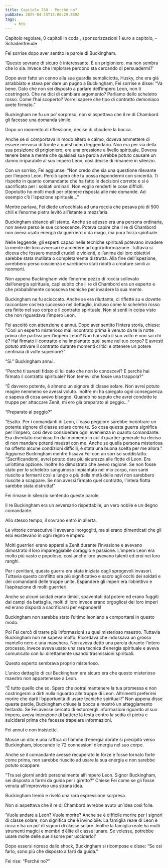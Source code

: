 ```yaml
---
title: Capitolo 758 - Perché no?
pubDate: 2025-04-23T13:06:29.839Z
tags:
    - htk
---
```



Capitolo regolare,
0 capitoli in coda ,
sponsorizzazioni 1 euro a capitolo,
-Schadenfreude




Fei sorrise dopo aver sentito le parole di Buckingham.


‘Questo sovrano di sicuro è interessante. È un prigioniero, ma non sembra che lo sia. Invece che implorare perdono sta cercando di persuadermi?’


Dopo aver fatto un cenno alla sua guardia sempliciotta, Husky, che era già arrabbiato e stava per dare un pugno a Buckingham, Fei sorrise e disse: “Va bene. Dato che non sei disposto a parlare dell’impero Leon, non ti costringerò. Che ne dici di cambiare argomento? Parliamo dello scheletro rosso. Come l’hai scoperto? Vorrei sapere che tipo di contratto demoniaco avete firmato.”


Buckingham ne fu un po’ sorpreso, non si aspettava che il re di Chambord gli facesse una domanda simile.


Dopo un momento di riflessione, decise di chiudere la bocca.


Anche se si comportava in modo altero e calmo, doveva ammettere di essere nervoso di fronte a quest’uomo leggendario. Non era per via della sua posizione di prigioniero, era una pressione a livello spirituale. Doveva tenere bene a mente che qualsiasi sua parola avrebbe potuto causare un danno irriparabile al suo impero Leon, così decise di rimanere in silenzio.


Con un sorriso, Fei aggiunse: “Non credo che sia una questione rilevante per l’impero Leon. Perciò spero che tu possa rispondermi con sincerità. Ti rispetto in quanto comandante che ha fatto le decisioni corrette e si è sacrificato per i soldati ordinari. Non voglio renderti le cose difficili. Dopotutto ho molti modi per ottenere risposta alle mie domande. Ad esempio c’è l’ispezione spirituale…”


Mentre parlava, Fei diede un’occhiata ad una roccia che pesava più di 500 chili e l’enorme pietra levitò all’istante a mezz’aria.


Buckingham sbiancò all’istante. Anche se adesso era una persona ordinaria, non aveva perso le sue conoscenze. Poteva capire che il re di Chambord non aveva usato energia da guerriero o da mago, ma pura forza spirituale.


Nelle leggende, gli esperti capaci nelle tecniche spirituali potevano invadere la mente dei loro avversari e accedere ad ogni informazione. Tuttavia si diceva che fossero metodi crudeli e violenti, e l’anima dei loro obiettivi sarebbe stata mutilata o completamente distrutta. Alla fine dell’ispezione, avrebbero perso coscienza e sarebbero stati ridotti a creature simili ai nonmorti.


Non appena Buckingham vide l’enorme pezzo di roccia sollevato dall’energia spirituale, capì subito che il re di Chambord era un esperto e che probabilmente conosceva tecniche per invadere la sua mente.

Buckingham ne fu scioccato. Anche se era riluttante, ci rifletté su e dovette raccontare cos’era successo nel dettaglio, incluso come lo scheletro rosso era finito nel suo corpo e il contratto spirituale. Non si sentì in colpa visto che non riguardava l’impero Leon.


Fei ascoltò con attenzione e annuì. Dopo aver sentito l’intera storia, chiese: “Così un esperto misterioso mai incontrato prima è venuto da te la notte prima che partissi per l’impero Leon? Non hai visto il suo volto e non sai chi è? Hai firmato il contratto e ha impiantato quel seme nel tuo corpo? E avresti potuto attivare il contratto durante momenti critici e ottenere un potere centinaia di volte superiore?”

“Sì.” Buckingham annuì.


“Perché ti saresti fidato di lui dato che non lo conoscevi? E perché hai firmato il contratto spirituale? Non temevi che fosse una trappola?”

“È davvero potente, è almeno un signore di classe solare. Non avrei potuto reagire nemmeno se avessi voluto. Inoltre mi ha spiegato ogni conseguenza e sapeva di cosa avevo bisogno. Quando ho saputo che avrei condotto le truppe per attaccare Zenit, mi ero già preparato al peggio…”


“Preparato al peggio?”


“Esatto. Per i comandanti di Leon, il caso peggiore sarebbe incontrare un potente signore di classe solare come te. So cosa questa guerra significa per l’impero, così devo considerare ogni evenienza in quanto comandante. Era diventato rischioso fin dal momento in cui il quartier generale ha deciso di non mandare potenti maestri con me.
Anche se quella persona misteriosa ha offerto alcune condizioni difficili, è stata una buona scelta per me allora.”
Aggiunse Buckingham mentre fissava Fei con un sorriso soddisfatto. “Sacrificandomi, avrei potuto dare più sicurezza alle flotte di Leon.
Era un’ottima opzione. Inoltre ho dimostrato che avevo ragione. Se non fosse stato per lo scheletro sanguinoso impiantato nel mio corpo, non sarei riuscito a fermarti così a lungo e più della metà delle navi non sarebbero riuscite a scappare. Se non avessi firmato quel contratto, l’intera flotta sarebbe stata distrutta!”


Fei rimase in silenzio sentendo queste parole.


Il re Buckingham era un avversario rispettabile, un vero nobile e un degno comandante.


Allo stesso tempo, il sovrano entrò in allerta.


Le vittorie consecutive li avevano inorgogliti, ma si erano dimenticati che gli eroi esistevano in ogni regno e impero.


Molti guerrieri erano apparsi a Zenit durante l’invasione e avevano dimostrato il loro impareggiabile coraggio e passione. L’impero Leon era molto più vasto e popoloso, così anche loro avevano talenti ed eroi nei loro ranghi.


Per i zenitiani, questa guerra era stata iniziata dagli spregevoli invasori. Tuttavia questo conflitto era più significativo e sacro agli occhi dei soldati e dei comandanti delle truppe unite. Espandere gli imperi era l’obiettivo e l’aspirazione di molti guerrieri.


Anche se alcuni soldati erano timidi, spaventati dal potere ed erano fuggiti dai campi da battaglia, molti di loro invece erano orgogliosi dei loro imperi ed erano disposti a sacrificarsi per espanderli!


Buckingham non sarebbe stato l’ultimo leoniano a comportarsi in questo modo.


Poi Fei cercò di trarre più informazioni su quel misterioso maestro. Tuttavia Buckingham non ne sapeva molto. Ricordava che indossava un grosso mantello nero e una maschera. Non aveva detto una parola durante l’intero processo, invece aveva usato una rara tecnica d’energia spirituale e aveva comunicato con lui direttamente usando trasmissioni spirituali.


Questo esperto sembrava proprio misterioso.


L’unico dettaglio di cui Buckingham era sicuro era che questo misterioso maestro non appartenesse a Leon.

“È tutto quello che so. Spero che potrai mantenere la tua promessa e non costringermi a dirti nulla riguardo alle truppe di Leon. Altrimenti preferirei morire che darti l’opportunità di usare tecniche spirituali!” Non appena disse queste parole, Buckingham chiuse la bocca e mostrò un atteggiamento testardo.
Se Fei avesse cercato di estorcergli informazioni riguardo al suo impero, aveva intenzione di battere la testa contro la sedia di pietra e suicidarsi prima che facesse trapelare informazioni.


Fei annuì e non insistette.


Mosse un dito e una raffica di fiamme d’energia dorate si precipitò verso Buckingham, bloccando le 72 connessioni d’energia nel suo corpo.


Anche se il comandante avesse recuperato le forze e fosse tornato forte come prima, non sarebbe riuscito ad usare la sua energia e non sarebbe potuto scappare.


“Tra sei giorni andrò personalmente all’impero Leon. Signor Buckingham, sei disposto a farmi da guida per i giretto?” Chiese Fei come se gli fosse venuta all’improvviso una strana idea.


Buckingham tremò e rivelò una rara espressione sorpresa.


Non si aspettava che il re di Chambord avrebbe avuto un’idea così folle.


‘Vuole andare a Leon? Vuole morire? Anche se è difficile morire per i signori di classe solare, non significa che è invincibile. La famiglia reale di Leon è ricca e ha un po’ di signori di classe solare. Inoltre la famiglia reale ha molti strumenti magici e membri d’élite di classe lunare. Se volesse, potrebbe usare molte delle sue risorse per ucciderlo!’


Dopo essersi ripreso dallo shock, Buckingham si ricompose e disse: “Se osi farlo, sono più che disposto a farti da guida.”


Fei rise: “Perché no?”

